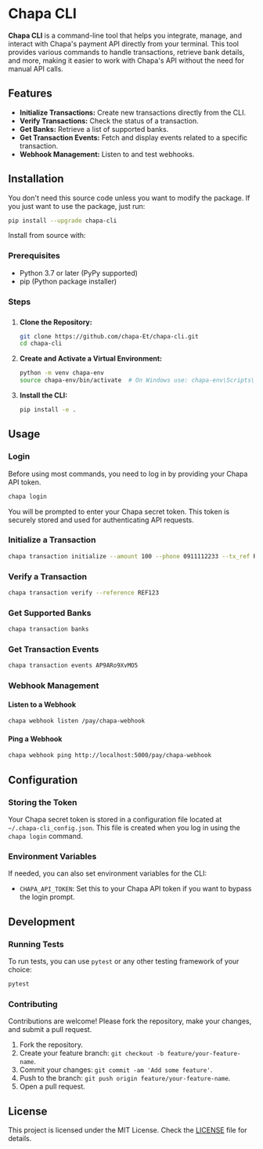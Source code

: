 
# Chapa CLI

**Chapa CLI** is a command-line tool that helps you integrate, manage, and interact with Chapa's payment API directly from your terminal. This tool provides various commands to handle transactions, retrieve bank details, and more, making it easier to work with Chapa's API without the need for manual API calls.

## Features

- **Initialize Transactions:** Create new transactions directly from the CLI.
- **Verify Transactions:** Check the status of a transaction.
- **Get Banks:** Retrieve a list of supported banks.
- **Get Transaction Events:** Fetch and display events related to a specific transaction.
- **Webhook Management:** Listen to and test webhooks.

## Installation

You don't need this source code unless you want to modify the package. If you just want to use the package, just run:

```bash
pip install --upgrade chapa-cli
```


Install from source with:

### Prerequisites

- Python 3.7 or later (PyPy supported)
- pip (Python package installer)

### Steps


### 

1. **Clone the Repository:**
   ```bash
   git clone https://github.com/chapa-Et/chapa-cli.git
   cd chapa-cli
   ```

2. **Create and Activate a Virtual Environment:**
   ```bash
   python -m venv chapa-env
   source chapa-env/bin/activate  # On Windows use: chapa-env\Scripts\activate
   ```

3. **Install the CLI:**
   ```bash
   pip install -e .
   ```

## Usage

### Login

Before using most commands, you need to log in by providing your Chapa API token.

```bash
chapa login
```

You will be prompted to enter your Chapa secret token. This token is securely stored and used for authenticating API requests.

### Initialize a Transaction

```bash
chapa transaction initialize --amount 100 --phone 0911112233 --tx_ref REF123 --callback_url https://souq.com/callback
```

### Verify a Transaction

```bash
chapa transaction verify --reference REF123
```

### Get Supported Banks

```bash
chapa transaction banks
```

### Get Transaction Events

```bash
chapa transaction events AP9ARo9XvMO5
```

### Webhook Management

#### Listen to a Webhook

```bash
chapa webhook listen /pay/chapa-webhook
```

#### Ping a Webhook

```bash
chapa webhook ping http://localhost:5000/pay/chapa-webhook
```

## Configuration

### Storing the Token

Your Chapa secret token is stored in a configuration file located at `~/.chapa-cli_config.json`. This file is created when you log in using the `chapa login` command.

### Environment Variables

If needed, you can also set environment variables for the CLI:

- `CHAPA_API_TOKEN`: Set this to your Chapa API token if you want to bypass the login prompt.

## Development

### Running Tests

To run tests, you can use `pytest` or any other testing framework of your choice:

```bash
pytest
```

### Contributing

Contributions are welcome! Please fork the repository, make your changes, and submit a pull request.

1. Fork the repository.
2. Create your feature branch: `git checkout -b feature/your-feature-name`.
3. Commit your changes: `git commit -am 'Add some feature'`.
4. Push to the branch: `git push origin feature/your-feature-name`.
5. Open a pull request.

## License

This project is licensed under the MIT License. Check the [LICENSE](./LICENSE) file for details.
